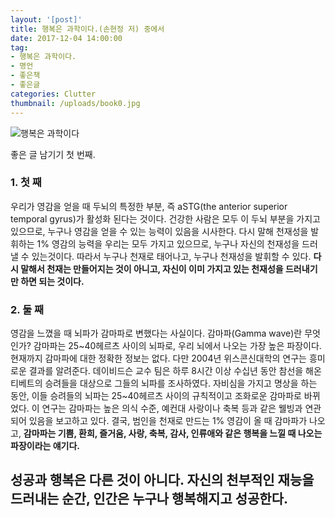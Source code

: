 ```yaml
---
layout: '[post]'
title: 행복은 과학이다.(손현정 저) 중에서
date: 2017-12-04 14:00:00
tag:
- 행복은 과학이다.
- 명언
- 좋은책
- 좋은글
categories: Clutter
thumbnail: /uploads/book0.jpg
---
```


![행복은 과학이다](/uploads/book0.jpg)

좋은 글 남기기 첫 번째.

### 1. 첫 째

우리가 영감을 얻을 때 두뇌의 특정한 부분, 즉 aSTG(the anterior superior temporal gyrus)가 활성화 된다는 것이다. 건강한 사람은 모두 이 두뇌 부분을 가지고 있으므로, 누구나 영감을 얻을 수 있는 능력이 있음을 시사한다. 다시 말해 천재성을 발휘하는 1% 영감의 능력을 우리는 모두 가지고 있으므로, 누구나 자신의 천재성을 드러낼 수 있는것이다. 따라서 누구나 천재로 태어나고, 누구나 천재성을 발휘할 수 있다. **다시 말해서 천재는 만들어지는 것이 아니고, 자신이 이미 가지고 있는 천재성을 드러내기만 하면 되는 것이다.**

### 2. 둘 째

영감을 느꼈을 때 뇌파가 감마파로 변했다는 사실이다. 감마파(Gamma wave)란 무엇인가? 감마파는 25~40헤르츠 사이의 뇌파로, 우리 뇌에서 나오는 가장 높은 파장이다. 현재까지 감마파에 대한 정확한 정보는 없다. 다만 2004년 위스콘신대학의 연구는 흥미로운 결과를 알려준다. 데이비드슨 교수 팀은 하루 8시간 이상 수십년 동안 참선을 해온 티베트의 승려들을 대상으로 그들의 뇌파를 조사하였다. 자비심을 가지고 명상을 하는 동안, 이들 승려들의 뇌파는 25~40헤르츠 사이의 규칙적이고 조화로운 감마파로 바뀌었다. 이 연구는 감마파는 높은 의식 수준, 예컨대 사랑이나 축복 등과 같은 웰빙과 연관되어 있음을 보고하고 있다. 결국, 범인을 천재로 만드는 1% 영감이 올 때 감마파가 나오고, **감마파는 기쁨, 환희, 즐거움, 사랑, 축복, 감사, 인류애와 같은 행복을 느낄 때 나오는 파장이라는 얘기다.** 


## 성공과 행복은 다른 것이 아니다. 자신의 천부적인 재능을 드러내는 순간, 인간은 누구나 행복해지고 성공한다.

